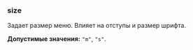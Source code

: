 ### size

Задает размер меню. Влияет на отступы и размер шрифта.

<!-- props:start -->
**Допустимые значения:** `"m"`, `"s"`.
<!-- props:end -->
